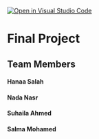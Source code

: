 [![Open in Visual Studio Code](https://classroom.github.com/assets/open-in-vscode-f059dc9a6f8d3a56e377f745f24479a46679e63a5d9fe6f495e02850cd0d8118.svg)](https://classroom.github.com/online_ide?assignment_repo_id=6633947&assignment_repo_type=AssignmentRepo)

# Final Project
## Team Members
#### Hanaa Salah
#### Nada Nasr
#### Suhaila Ahmed
#### Salma Mohamed
